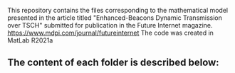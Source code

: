 This repository contains the files corresponding to the mathematical model presented in the article titled "Enhanced-Beacons Dynamic Transmission over TSCH" submitted for publication in the Future Internet magazine. https://www.mdpi.com/journal/futureinternet
The code was created in MatLab R2021a

The content of each folder is described below:
- 
